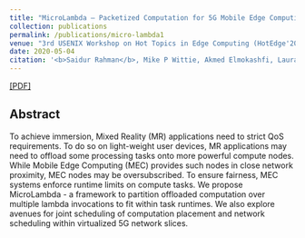```yaml
---
title: "MicroLambda – Packetized Computation for 5G Mobile Edge Computing"
collection: publications
permalink: /publications/micro-lambda1
venue: "3rd USENIX Workshop on Hot Topics in Edge Computing (HotEdge'20)"
date: 2020-05-04
citation: '<b>Saidur Rahman</b>, Mike P Wittie, Akmed Elmokashfi, Laura Stanley, Stacy Patterson, Utkarsh Goel<i> 3rd USENIX Workshop on Hot Topics in Edge Computing (HotEdge '20)</i> <b>HotEdge'2020</b>.'
---
```

[[PDF]](http://saidurrahman.info/files/MR-DNS.pdf)

## Abstract
To achieve immersion, Mixed Reality (MR) applications need to strict QoS requirements. To do so on light-weight user devices, MR applications may need to offload some processing tasks onto more powerful compute nodes. While Mobile Edge Computing (MEC) provides such nodes in close network proximity, MEC nodes may be oversubscribed. To ensure fairness, MEC systems enforce runtime limits on compute tasks. We propose MicroLambda - a framework to partition offloaded computation over multiple lambda invocations to fit within task runtimes. We also explore avenues for joint scheduling of computation placement and network scheduling within virtualized 5G network slices.
